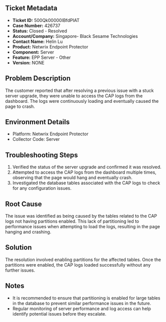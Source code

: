 ## Ticket Metadata
- **Ticket ID:** 500Qk00000IBfdPIAT
- **Case Number:** 426737
- **Status:** Closed - Resolved
- **Account/Company:** Singapore- Black Sesame Technologies
- **Contact Name:** Helin Lu
- **Product:** Netwrix Endpoint Protector
- **Component:** Server
- **Feature:** EPP Server - Other
- **Version:** NONE

## Problem Description
The customer reported that after resolving a previous issue with a stuck server upgrade, they were unable to access the CAP logs from the dashboard. The logs were continuously loading and eventually caused the page to crash.

## Environment Details
- Platform: Netwrix Endpoint Protector
- Collector Code: Server

## Troubleshooting Steps
1. Verified the status of the server upgrade and confirmed it was resolved.
2. Attempted to access the CAP logs from the dashboard multiple times, observing that the page would hang and eventually crash.
3. Investigated the database tables associated with the CAP logs to check for any configuration issues.

## Root Cause
The issue was identified as being caused by the tables related to the CAP logs not having partitions enabled. This lack of partitioning led to performance issues when attempting to load the logs, resulting in the page hanging and crashing.

## Solution
The resolution involved enabling partitions for the affected tables. Once the partitions were enabled, the CAP logs loaded successfully without any further issues.

## Notes
- It is recommended to ensure that partitioning is enabled for large tables in the database to prevent similar performance issues in the future.
- Regular monitoring of server performance and log access can help identify potential issues before they escalate.